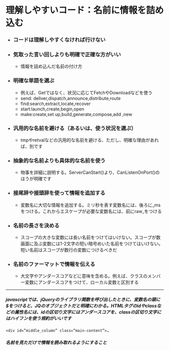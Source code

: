 # 理解しやすいコード：名前に情報を詰め込む


- ### コードは理解しやすくなければ行けない

- ### 気取った言い回しよりも明確で正確な方がいい
    + 情報を詰め込んだ名前の付け方

- ### 明確な単語を選ぶ
    + 例えば、Getではなく、状況に応じてFetchやDownloadなどを使う
     - send: deliver,dispatch,announce,distribute,route
     - find:search,extract,locate,recover
     - start:launch,create,begin,open
     - make:create,set up,build,generate,compose,add ,new
     
- ### 汎用的な名前を避ける（あるいは、使う状況を選ぶ）
    + tmpやretvalなどの汎用的な名前を避ける、ただし、明確な理由があれば、別です

- ### 抽象的な名前よりも具体的な名前を使う
    + 物事を詳細に説明する。ServerCanStart()より、CanListenOnPort()のほうが明確です

- ### 接尾辞や接頭辞を使って情報を追加する
    + 変数名に大切な情報を追加する。ミリ秒を表す変数名には、後ろに_msをつける。これからエスケープが必要な変数名には、前にraw_をつける

- ### 名前の長さを決める

    + スコープの大きな変数には長い名前をつけてはいけない。スコープが数画面に及ぶ変数には1-2文字の短い暗号めいた名前をつけてはいけない。短い名前はスコープが数行の変数につけるべきだ

- ### 名前のファーマットで情報を伝える

    + 大文字やアンダースコアなどに意味を含める。例えば、クラスのメンバー変数にアンダースコアをつけて、ローカル変数と区別する

***

##### javascriptでは、jQueryのライブラリ関数を呼び出したときに、変数名の頭に$をつけると、JQのオブジェクトだと明確にわかる。HTMLタグのidやclassなどの属性名には、idの区切り文字にはアンダースコアを、classの区切り文字にはハイフンを使う規約がいいです

    <div id=”middle_column” class=”main-content”>…

##### 名前を見ただけで情報を読み取れるようにすること



